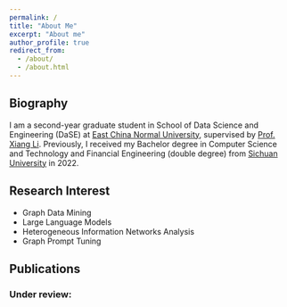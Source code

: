 ```yaml
---
permalink: /
title: "About Me"
excerpt: "About me"
author_profile: true
redirect_from: 
  - /about/
  - /about.html
---
```


## Biography

I am a second-year graduate student in School of Data Science and Engineering (DaSE) at [East China Normal University](https://www.ecnu.edu.cn), supervised by [Prof. Xiang Li](https://lixiang3776.github.io/). Previously, I received my Bachelor degree in Computer Science and Technology and Financial Engineering (double degree) from [Sichuan University](https://www.scu.edu.cn) in 2022.

## Research Interest
- Graph Data Mining
- Large Language Models
- Heterogeneous Information Networks Analysis
- Graph Prompt Tuning

## Publications
### Under review:   
<!-- *Probabilistic Graphical Model for Robust Graph Neural Networks against Noisy Labels*  
Qingqing Ge, Jianxiang Yu, **Zeyuan Zhao**, Xiang Li   -->

<!-- *Enhancing Heterogeneous Graph Embedding via Transformer with Latent Attribute Interaction*  
**Zeyuan Zhao**, Qingqing Ge, Anfeng Cheng, Yiding Liu, Xiang Li, Shuaiqiang Wang  -->

<!-- *PSP: Pre-Training and Structure Prompt Tuning for Graph Neural Networks*  
Qingqing Ge, **Zeyuan Zhao**, Yiding Liu, Anfeng Cheng, Xiang Li, Shuaiqiang Wang, Dawei Yin -->
